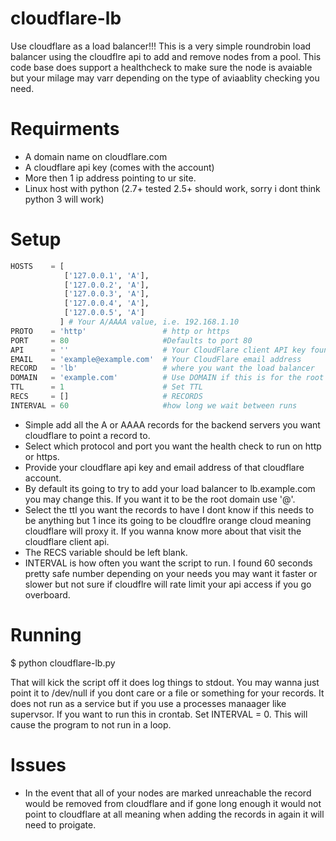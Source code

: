 cloudflare-lb
=============

Use cloudflare as a load balancer!!! This is a very simple roundrobin load balancer using the cloudflre api to add and remove nodes from a pool. This code base does support a healthcheck to make sure the node is avaiable but your milage may varr depending on the type of aviaablity checking you need.

Requirments
===========
* A domain name on cloudflare.com
* A cloudflare api key (comes with the account)
* More then 1 ip address pointing to ur site.
* Linux host with python (2.7+ tested 2.5+ should work, sorry i dont think python 3 will work)

Setup
=====
```python
HOSTS    = [
            ['127.0.0.1', 'A'], 
            ['127.0.0.2', 'A'], 
            ['127.0.0.3', 'A'], 
            ['127.0.0.4', 'A'], 
            ['127.0.0.5', 'A']
           ] # Your A/AAAA value, i.e. 192.168.1.10
PROTO    = 'http'                 # http or https
PORT     = 80                     #Defaults to port 80
API      = ''                     # Your CloudFlare client API key found at https://www.cloudflare.com/my-account
EMAIL    = 'example@example.com'  # Your CloudFlare email address
RECORD   = 'lb'                   # where you want the load balancer
DOMAIN   = 'example.com'          # Use DOMAIN if this is for the root domain
TTL      = 1                      # Set TTL
RECS     = []                     # RECORDS
INTERVAL = 60                     #how long we wait between runs
```
* Simple add all the A or AAAA records for the backend servers you want cloudflare to point a record to.
* Select which protocol and port you want the health check to run on http or https.
* Provide your cloudflare api key and email address of that cloudflare account.
* By default its going to try to add your load balancer to lb.example.com you may change this. If you want it to be the root domain use '@'.
* Select the ttl you want the records to have I dont know if this needs to be anything but 1 ince its going to be cloudflre orange cloud meaning cloudflare will proxy it. If you wanna know more about that visit the cloudflare client api.
* The RECS variable should be left blank.
* INTERVAL is how often you want the script to run. I found 60 seconds pretty safe number depending on your needs you may want it faster or slower but not sure if cloudflre will rate limit your api access if you go overboard.

Running
=======
$ python cloudflare-lb.py

That will kick the script off it does log things to stdout. You may wanna just point it to /dev/null if you dont care or a file or something for your records. It does not run as a service but if you use a processes manaager like supervsor. If you want to run this in crontab. Set INTERVAL = 0. This will cause the program to not run in a loop.

Issues
======
* In the event that all of your nodes are marked unreachable the record would be removed from cloudflare and if gone long enough it would not point to cloudflare at all meaning when adding the records in again it will need to proigate. 
